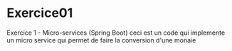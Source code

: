 # Exercice01
Exercice 1 - Micro-services (Spring Boot)
ceci est un code qui implemente un micro service qui permet de faire la conversion d'une monaie 